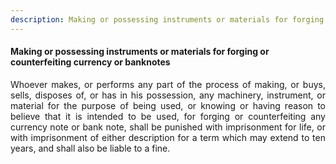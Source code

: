```yaml
---
description: Making or possessing instruments or materials for forging or counterfeiting currency or banknotes
---
```


#### Making or possessing instruments or materials for forging or counterfeiting currency or banknotes
<div style="text-align: justify">

Whoever makes, or performs any part of the process of making, or buys, sells, disposes of, or has in his possession, any machinery, instrument, or material for the purpose of being used, or knowing or having reason to believe that it is intended to be used, for forging or counterfeiting any currency note or bank note, shall be punished with imprisonment for life, or with imprisonment of either description for a term which may extend to ten years, and shall also be liable to a fine.

</div>
